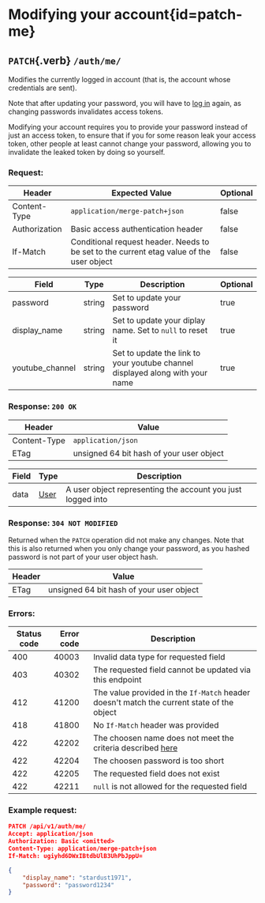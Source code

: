 <div class='panel fade js-scroll-anim' data-anim='fade'>

# Modifying your account{id=patch-me}

## `PATCH`{.verb} `/auth/me/`

Modifies the currently logged in account (that is, the account whose credentials are sent).

Note that after updating your password, you will have to [log in](#login) again, as changing passwords invalidates access tokens.

Modifying your account requires you to provide your password instead of just an access token, to ensure that if you for some reason leak your access token,
other people at least cannot change your password, allowing you to invalidate the leaked token by doing so yourself.

### Request:

| Header        | Expected Value                                                                           | Optional |
| ------------- | ---------------------------------------------------------------------------------------- | -------- |
| Content-Type  | `application/merge-patch+json`                                                           | false    |
| Authorization | Basic access authentication header                                                       | false    |
| If-Match      | Conditional request header. Needs to be set to the current etag value of the user object | false    |

| Field           | Type   | Description                                                                   | Optional |
| --------------- | ------ | ----------------------------------------------------------------------------- | -------- |
| password        | string | Set to update your password                                                   | true     |
| display_name    | string | Set to update your diplay name. Set to `null` to reset it                     | true     |
| youtube_channel | string | Set to update the link to your youtube channel displayed along with your name | true     |

### Response: `200 OK`

| Header       | Value                                    |
| ------------ | ---------------------------------------- |
| Content-Type | `application/json`                       |
| ETag         | unsigned 64 bit hash of your user object |

| Field | Type                                 | Description                                                 |
| ----- | ------------------------------------ | ----------------------------------------------------------- |
| data  | [User](/documentation/objects/#user) | A user object representing the account you just logged into |

### Response: `304 NOT MODIFIED`

Returned when the `PATCH` operation did not make any changes. Note that this is also returned when you only change your password,
as you hashed password is not part of your user object hash.

| Header | Value                                    |
| ------ | ---------------------------------------- |
| ETag   | unsigned 64 bit hash of your user object |

### Errors:

| Status code | Error code | Description                                                                               |
| ----------- | ---------- | ----------------------------------------------------------------------------------------- |
| 400         | 40003      | Invalid data type for requested field                                                     |
| 403         | 40302      | The requested field cannot be updated via this endpoint                                   |
| 412         | 41200      | The value provided in the `If-Match` header doesn't match the current state of the object |
| 418         | 41800      | No `If-Match` header was provided                                                         |
| 422         | 42202      | The choosen name does not meet the criteria described [here](#registering-for-an-account) |
| 422         | 42204      | The choosen password is too short                                                         |
| 422         | 42205      | The requested field does not exist                                                        |
| 422         | 42211      | `null` is not allowed for the requested field                                             |

### Example request:

```json
PATCH /api/v1/auth/me/
Accept: application/json
Authorization: Basic <omitted>
Content-Type: application/merge-patch+json
If-Match: ugiyhd6DWxIBtdbUlB3UhPbJppU=

{
    "display_name": "stardust1971",
    "password": "password1234"
}
```

</div>
